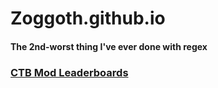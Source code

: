 # Zoggoth.github.io
#### The 2nd-worst thing I've ever done with regex
### [CTB Mod Leaderboards](https://zoggoth.github.io/CTB%20Mod%20Leaderboards/html/)